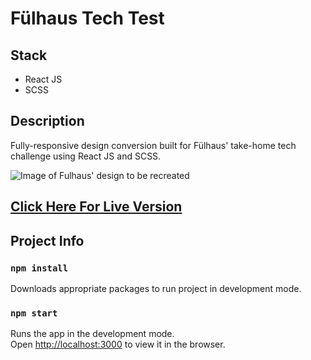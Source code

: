 # Fülhaus Tech Test

## Stack

- React JS
- SCSS

## Description

Fully-responsive design conversion built for Fülhaus' take-home tech challenge using React JS and SCSS.

<img src="https://cdn.dribbble.com/users/3830794/screenshots/8936070/media/957ee3f549a12883db401f74da3960aa.gif" alt="Image of Fulhaus' design to be recreated">

## [Click Here For Live Version](https://alan-emartin.github.io/FulhausTechTest/)


## Project Info

### `npm install`

Downloads appropriate packages to run project in development mode.

### `npm start`

Runs the app in the development mode.\
Open [http://localhost:3000](http://localhost:3000) to view it in the browser.
